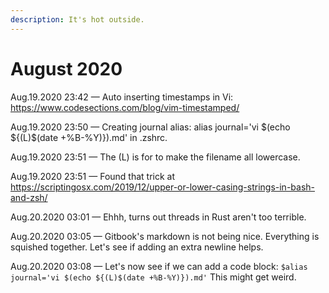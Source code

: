 ```yaml
---
description: It's hot outside.
---
```


# August 2020

Aug.19.2020 23:42  —  Auto inserting timestamps in Vi: https://www.codesections.com/blog/vim-timestamped/

Aug.19.2020 23:50  —  Creating journal alias: alias journal='vi $(echo ${(L)$(date +%B-%Y)}).md' in .zshrc.

Aug.19.2020 23:51  —  The (L) is for to make the filename all lowercase.

Aug.19.2020 23:51  —  Found that trick at https://scriptingosx.com/2019/12/upper-or-lower-casing-strings-in-bash-and-zsh/ 

Aug.20.2020 03:01  —  Ehhh, turns out threads in Rust aren't too terrible.

Aug.20.2020 03:05  —  Gitbook's markdown is not being nice. Everything is squished together. Let's see if adding an extra newline helps.
             
Aug.20.2020 03:08  —  Let's now see if we can add a code block: ```$alias journal='vi $(echo ${(L)$(date +%B-%Y)}).md'``` This might get weird.             
             
             
             
